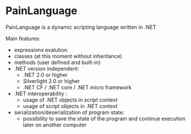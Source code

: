 # PainLanguage
PainLanguage is a dynamic scripting language written in .NET

Main features:
 + expressions evalution
 + classes (at this moment without inheritance) 
 + methods (user defined and built-in)
 + .NET version independent:
   + .NET 2.0 or higher
   + Silverlight 2.0 or higher
   + .NET CF / .NET core / .NET micro framework
 + .NET interoperability :
   + usage of .NET objects in script context
   + usage of script objects in .NET context
 + serialization/deserialization of program state:
   + possibility to save the state of the program and continue execution later on another computer
